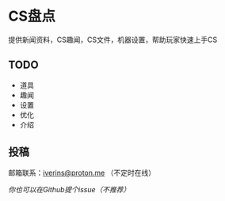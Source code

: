 # CS盘点

提供新闻资料，CS趣闻，CS文件，机器设置，帮助玩家快速上手CS

## TODO

+ 道具
+ 趣闻
+ 设置
+ 优化
+ 介绍

## 投稿

邮箱联系：iverins@proton.me （不定时在线）

*你也可以在Github提个issue（不推荐）*